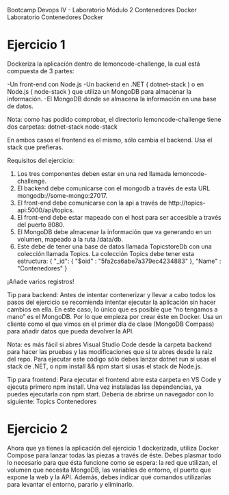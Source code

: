 Bootcamp Devops IV - Laboratorio Módulo 2
Contenedores Docker
Laboratorio Contenedores Docker

Ejercicio 1
===========
Dockeriza la aplicación dentro de lemoncode-challenge, la cual está compuesta de 3 partes:

-Un front-end con Node.js
-Un backend en .NET ( dotnet-stack ) o en Node.js ( node-stack ) que utiliza un MongoDB para almacenar la información.
-El MongoDB donde se almacena la información en una base de datos.

Nota: como has podido comprobar, el directorio lemoncode-challenge tiene dos carpetas:
    dotnet-stack
    node-stack

En ambos casos el frontend es el mismo, sólo cambia el backend. Usa el stack que prefieras.

Requisitos del ejercicio:
1. Los tres componentes deben estar en una red llamada lemoncode-challenge.
2. El backend debe comunicarse con el mongodb a través de esta URL mongodb://some-mongo:27017.
3. El front-end debe comunicarse con la api a través de http://topics-api:5000/api/topics.
4. El front-end debe estar mapeado con el host para ser accesible a través del puerto 8080.
5. El MongoDB debe almacenar la información que va generando en un volumen, mapeado a la ruta /data/db.
6. Este debe de tener una base de datos llamada TopicstoreDb con una colección llamada Topics. La colección Topics debe tener esta estructura:
    {
    "_id": { "$oid" : "5fa2ca6abe7a379ec4234883" },
    "Name" : "Contenedores"
    }

¡Añade varios registros!

Tip para backend:
Antes de intentar contenerizar y llevar a cabo todos los pasos del ejercicio se recomienda intentar ejecutar la aplicación sin hacer cambios
en ella. En este caso, lo único que es posible que “no tengamos a mano” es el MongoDB. Por lo que empieza por crear éste en Docker. Usa un
cliente como el que vimos en el primer día de clase (MongoDB Compass) para añadir datos que pueda devolver la API.

Nota: es más fácil si abres Visual Studio Code desde la carpeta backend para hacer las pruebas y las modificaciones que si te abres desde la
raíz del repo. Para ejecutar este código sólo debes lanzar dotnet run si usas el stack de .NET, o npm install && npm start si usas el stack
de Node.js.

Tip para frontend:
Para ejecutar el frontend abre esta carpeta en VS Code y ejecuta primero npm install. Una vez instaladas las dependencias, ya puedes ejecutarla
con npm start. Debería de abrirse un navegador con lo siguiente:
    Topics
    Contenedores

Ejercicio 2
===========
Ahora que ya tienes la aplicación del ejercicio 1 dockerizada, utiliza Docker Compose para lanzar todas las piezas a través de éste. Debes
plasmar todo lo necesario para que ésta funcione como se espera: la red que utilizan, el volumen que necesita MongoDB, las variables de entorno,
el puerto que expone la web y la API. Además, debes indicar qué comandos utilizarías para levantar el entorno, pararlo y eliminarlo.